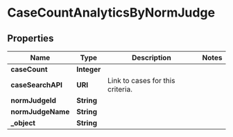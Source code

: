

# CaseCountAnalyticsByNormJudge


## Properties

| Name | Type | Description | Notes |
|------------ | ------------- | ------------- | -------------|
|**caseCount** | **Integer** |  |  |
|**caseSearchAPI** | **URI** | Link to cases for this criteria. |  |
|**normJudgeId** | **String** |  |  |
|**normJudgeName** | **String** |  |  |
|**_object** | **String** |  |  |



